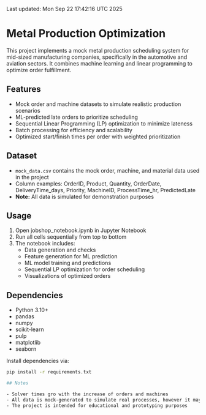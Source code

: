 Last updated: Mon Sep 22 17:42:16 UTC 2025

# Metal Production Optimization

This project implements a mock metal production scheduling system for mid-sized manufacturing companies, specifically in the automotive and aviation sectors. It combines machine learning and linear programming to optimize order fulfillment.

## Features

- Mock order and machine datasets to simulate realistic production scenarios
- ML-predicted late orders to prioritize scheduling
- Sequential Linear Programming (LP) optimization to minimize lateness
- Batch processing for efficiency and scalability
- Optimized start/finish times per order with weighted prioritization

## Dataset

- `mock_data.csv` contains the mock order, machine, and material data used in the project
- Column examples: OrderID, Product, Quantity, OrderDate, DeliveryTime_days, Priority, MachineID, ProcessTime_hr, PredictedLate
- **Note:** All data is simulated for demonstration purposes

## Usage

1. Open jobshop_notebook.ipynb in Jupyter Notebook
2. Run all cells sequentially from top to bottom
3. The notebook includes:
   - Data generation and checks
   - Feature generation for ML prediction
   - ML model training and predictions
   - Sequential LP optimization for order scheduling
   - Visualizations of optimized orders

## Dependencies

- Python 3.10+
- pandas
- numpy
- scikit-learn
- pulp
- matplotlib
- seaborn

Install dependencies via:

```bash
pip install -r requirements.txt

## Notes 

- Solver times gro with the increase of orders and machines
- All data is mock-generated to simulate real processes, however it may not reflect real production environments
- The project is intended for educational and prototyping purposes
